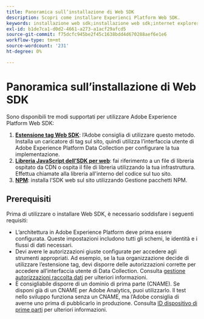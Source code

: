 ```yaml
---
title: Panoramica sull’installazione di Web SDK
description: Scopri come installare Experienci Platform Web SDK.
keywords: installazione web sdk;installazione web sdk;internet explorer;promise;npm package
exl-id: b1de7ca1-d0d2-4661-a273-a1acf29afcd5
source-git-commit: f75dcfc945be2f45c1638bdd4d670288aef6e1e6
workflow-type: tm+mt
source-wordcount: '231'
ht-degree: 0%

---
```


# Panoramica sull’installazione di Web SDK

Sono disponibili tre modi supportati per utilizzare Adobe Experience Platform Web SDK:

1. **[Estensione tag Web SDK](extension.md)**: l’Adobe consiglia di utilizzare questo metodo. Installa un caricatore di tag sul sito, quindi utilizza l’interfaccia utente di Adobe Experience Platform Data Collection per configurare la tua implementazione.
1. **[Libreria JavaScript dell’SDK per web](library.md)**: fai riferimento a un file di libreria ospitato da CDN o ospita il file di libreria utilizzando la tua infrastruttura. Effettua chiamate alla libreria all&#39;interno del codice sul tuo sito.
1. **[NPM](npm.md)**: installa l’SDK web sul sito utilizzando Gestione pacchetti NPM.

## Prerequisiti

Prima di utilizzare o installare Web SDK, è necessario soddisfare i seguenti requisiti:

* L’architettura in Adobe Experience Platform deve prima essere configurata. Queste impostazioni includono tutti gli schemi, le identità e i flussi di dati necessari.
* Devi avere le autorizzazioni giuste configurate per accedere agli strumenti appropriati. Ad esempio, se la tua organizzazione decide di utilizzare l’estensione tag, devi disporre delle autorizzazioni corrette per accedere all’interfaccia utente di Data Collection. Consulta [gestione autorizzazioni raccolta dati](https://experienceleague.adobe.com/docs/experience-platform/collection/permissions.html) per ulteriori informazioni.
* È consigliabile disporre di un dominio di prima parte (CNAME). Se disponi già di un CNAME per Adobe Analytics, puoi utilizzarlo. Il test nello sviluppo funziona senza un CNAME, ma l’Adobe consiglia di averne uno prima di pubblicarlo in produzione. Consulta [ID dispositivo di prime parti](../identity/first-party-device-ids.md) per ulteriori informazioni.
